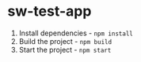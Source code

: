 # sw-test-app


1. Install dependencies - `npm install`
2. Build the project - `npm build`
3. Start the project - `npm start`

